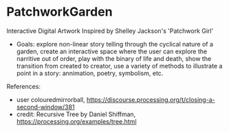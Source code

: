# PatchworkGarden
Interactive Digital Artwork Inspired by Shelley Jackson's 'Patchwork Girl'
   * Goals: explore non-linear story telling through the cyclical nature of a garden, 
   create an interactive space where the user can explore the narritive out of order,
   play with the binary of life and death, show the transition from created to creator,
   use a variety of methods to illustrate a point in a story: annimation, poetry, symbolism, etc.
   
References: 
* user colouredmirrorball, https://discourse.processing.org/t/closing-a-second-window/381
* credit: Recursive Tree by Daniel Shiffman, https://processing.org/examples/tree.html
